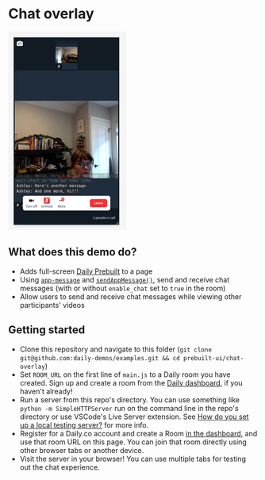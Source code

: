 # Chat overlay

![Chat overlay mobile view](./image.jpg)

## What does this demo do?

- Adds full-screen [Daily Prebuilt](https://www.daily.co/prebuilt) to a page
- Using [`app-message`](https://docs.daily.co/reference#app-message) and [`sendAppMessage()`](https://docs.daily.co/reference#%EF%B8%8F-sendappmessage), send and receive chat messages (with or without `enable_chat` set to `true` in the room) 
- Allow users to send and receive chat messages while viewing other participants' videos

## Getting started

- Clone this repository and navigate to this folder (`git clone git@github.com:daily-demos/examples.git && cd prebuilt-ui/chat-overlay`)
- Set `ROOM_URL` on the first line of `main.js` to a Daily room you have created. Sign up and create a room from the [Daily dashboard](https://dashboard.daily.co/signup), if you haven't already!
- Run a server from this repo's directory. You can use something like `python -m SimpleHTTPServer` run on the command line in the repo's directory or use VSCode's Live Server extension. See [How do you set up a local testing server?](https://developer.mozilla.org/en-US/docs/Learn/Common_questions/set_up_a_local_testing_server) for more info.
- Register for a Daily.co account and create a Room [in the dashboard](https://dashboard.daily.co/rooms), and use that room URL on this page. You can join that room directly using other browser tabs or another device.
- Visit the server in your browser! You can use multiple tabs for testing out the chat experience.
